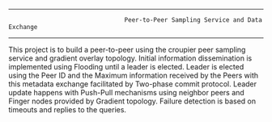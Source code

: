 -----------------------------------------------------------------------------------------------------------------------------------------
                                    Peer-to-Peer Sampling Service and Data Exchange
-----------------------------------------------------------------------------------------------------------------------------------------
This project is to build a peer-to-peer using the croupier peer sampling service and gradient overlay topology. 
Initial information dissemination is implemented using Flooding until a leader is elected. 
Leader is elected using the Peer ID and the Maximum information received by the Peers with this metadata exchange facilitated by Two-phase commit protocol. 
Leader update happens with Push-Pull mechanisms using neighbor peers and Finger nodes provided by Gradient topology. 
Failure detection is based on timeouts and replies to the queries. 
